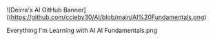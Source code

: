 ![Deirra's AI GitHub Banner]((https://github.com/ccieby30/AI/blob/main/AI%20Fundamentals.png)

Everything I'm Learning with AI
AI Fundamentals.png
